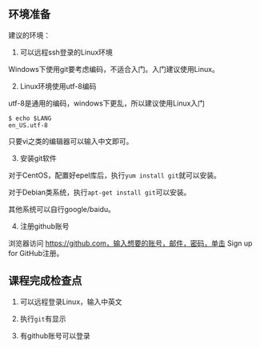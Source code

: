 ## 环境准备

建议的环境：

1. 可以远程ssh登录的Linux环境

Windows下使用git要考虑编码，不适合入门。入门建议使用Linux。

2. Linux环境使用utf-8编码

utf-8是通用的编码，windows下更乱，所以建议使用Linux入门
````
$ echo $LANG
en_US.utf-8
````

只要vi之类的编辑器可以输入中文即可。

3. 安装git软件

对于CentOS，配置好epel库后，执行`yum install git`就可以安装。

对于Debian类系统，执行`apt-get install git`可以安装。

其他系统可以自行google/baidu。

4. 注册github账号

浏览器访问 https://github.com，输入想要的账号，邮件，密码，单击 Sign up for GitHub注册。

## 课程完成检查点
1. 可以远程登录Linux，输入中英文

2. 执行`git`有显示

3. 有github账号可以登录


